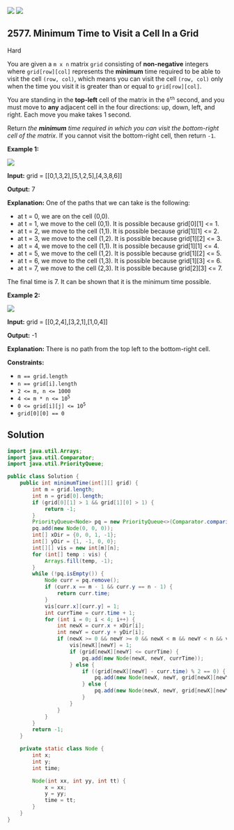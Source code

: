 [![](https://img.shields.io/github/stars/javadev/LeetCode-in-Java?label=Stars&style=flat-square)](https://github.com/javadev/LeetCode-in-Java)
[![](https://img.shields.io/github/forks/javadev/LeetCode-in-Java?label=Fork%20me%20on%20GitHub%20&style=flat-square)](https://github.com/javadev/LeetCode-in-Java/fork)

## 2577\. Minimum Time to Visit a Cell In a Grid

Hard

You are given a `m x n` matrix `grid` consisting of **non-negative** integers where `grid[row][col]` represents the **minimum** time required to be able to visit the cell `(row, col)`, which means you can visit the cell `(row, col)` only when the time you visit it is greater than or equal to `grid[row][col]`.

You are standing in the **top-left** cell of the matrix in the <code>0<sup>th</sup></code> second, and you must move to **any** adjacent cell in the four directions: up, down, left, and right. Each move you make takes 1 second.

Return _the **minimum** time required in which you can visit the bottom-right cell of the matrix_. If you cannot visit the bottom-right cell, then return `-1`.

**Example 1:**

![](https://assets.leetcode.com/uploads/2023/02/14/yetgriddrawio-8.png)

**Input:** grid = \[\[0,1,3,2],[5,1,2,5],[4,3,8,6]]

**Output:** 7

**Explanation:** One of the paths that we can take is the following:
- at t = 0, we are on the cell (0,0). 
- at t = 1, we move to the cell (0,1). It is possible because grid[0][1] <= 1. 
- at t = 2, we move to the cell (1,1). It is possible because grid[1][1] <= 2. 
- at t = 3, we move to the cell (1,2). It is possible because grid[1][2] <= 3. 
- at t = 4, we move to the cell (1,1). It is possible because grid[1][1] <= 4. 
- at t = 5, we move to the cell (1,2). It is possible because grid[1][2] <= 5. 
- at t = 6, we move to the cell (1,3). It is possible because grid[1][3] <= 6. 
- at t = 7, we move to the cell (2,3). It is possible because grid[2][3] <= 7. 

The final time is 7. It can be shown that it is the minimum time possible.

**Example 2:**

![](https://assets.leetcode.com/uploads/2023/02/14/yetgriddrawio-9.png)

**Input:** grid = \[\[0,2,4],[3,2,1],[1,0,4]]

**Output:** -1

**Explanation:** There is no path from the top left to the bottom-right cell.

**Constraints:**

*   `m == grid.length`
*   `n == grid[i].length`
*   `2 <= m, n <= 1000`
*   <code>4 <= m * n <= 10<sup>5</sup></code>
*   <code>0 <= grid[i][j] <= 10<sup>5</sup></code>
*   `grid[0][0] == 0`

## Solution

```java
import java.util.Arrays;
import java.util.Comparator;
import java.util.PriorityQueue;

public class Solution {
    public int minimumTime(int[][] grid) {
        int m = grid.length;
        int n = grid[0].length;
        if (grid[0][1] > 1 && grid[1][0] > 1) {
            return -1;
        }
        PriorityQueue<Node> pq = new PriorityQueue<>(Comparator.comparingInt(a -> a.time));
        pq.add(new Node(0, 0, 0));
        int[] xDir = {0, 0, 1, -1};
        int[] yDir = {1, -1, 0, 0};
        int[][] vis = new int[m][n];
        for (int[] temp : vis) {
            Arrays.fill(temp, -1);
        }
        while (!pq.isEmpty()) {
            Node curr = pq.remove();
            if (curr.x == m - 1 && curr.y == n - 1) {
                return curr.time;
            }
            vis[curr.x][curr.y] = 1;
            int currTime = curr.time + 1;
            for (int i = 0; i < 4; i++) {
                int newX = curr.x + xDir[i];
                int newY = curr.y + yDir[i];
                if (newX >= 0 && newY >= 0 && newX < m && newY < n && vis[newX][newY] == -1) {
                    vis[newX][newY] = 1;
                    if (grid[newX][newY] <= currTime) {
                        pq.add(new Node(newX, newY, currTime));
                    } else {
                        if ((grid[newX][newY] - curr.time) % 2 == 0) {
                            pq.add(new Node(newX, newY, grid[newX][newY] + 1));
                        } else {
                            pq.add(new Node(newX, newY, grid[newX][newY]));
                        }
                    }
                }
            }
        }
        return -1;
    }

    private static class Node {
        int x;
        int y;
        int time;

        Node(int xx, int yy, int tt) {
            x = xx;
            y = yy;
            time = tt;
        }
    }
}
```